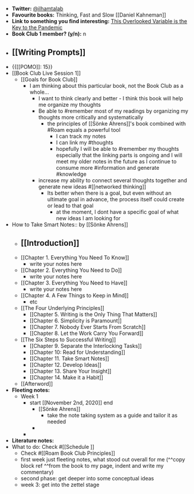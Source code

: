- **Twitter:** [@ilhamtalab](https://twitter.com/ilhamtalab)
- **Favourite books:** Thinking, Fast and Slow [[Daniel Kahneman]]
- **Link to something you find interesting:** [This Overlooked Variable is the Key to the Pandemic](https://www.theatlantic.com/health/archive/2020/09/k-overlooked-variable-driving-pandemic/616548/)
- **Book Club 1 member? (y/n):** n
- [[Writing Prompts]]
    - 
- {{[[POMO]]: 15}}
- [[Book Club Live Session 1]]
    - [[Goals for Book Club]]
        - I am thinking about this particular book, not the Book Club as a whole... 
            - I want to think clearly and better - I think this book will help me organize my thoughts 
            - Be able to #remember most of my readings by organizing my thoughts more critically and systematically 
                - the principles of [[Sönke Ahrens]]'s book combined with #Roam equals a powerful tool
                    - I can track my notes 
                    - I can link my #thoughts 
                    - hopefully I will be able to #remember my thoughts especially that the linking parts is ongoing and I will meet my older notes in the future as I continue to consume more #information and generate #knowledge 
            - increase my ability to connect several thoughts together and generate new ideas #[[networked thinking]]
                - Its better when there is a goal, but even without an ultimate goal in advance, the process itself could create or lead to that goal 
                    - at the moment, I dont have a specific goal of what new ideas I am looking for 
- How to Take Smart Notes:: by [[Sönke Ahrens]]
    - [[Introduction]]
        - 
    - [[Chapter 1. Everything You Need To Know]]
        - write your notes here 
    - [[Chapter 2. Everything You Need to Do]]
        - write your notes here 
    - [[Chapter 3. Everything You Need to Have]]
        - write your notes here 
    - [[Chapter 4. A Few Things to Keep in Mind]]
        - etc 
    - [[The Four Underlying Principles]]
        - [[Chapter 5. Writing is the Only Thing That Matters]]
        - [[Chapter 6. Simplicity is Paramount]]
        - [[Chapter 7. Nobody Ever Starts From Scratch]]
        - [[Chapter 8. Let the Work Carry You Forward]]
    - [[The Six Steps to Successful Writing]]
        - [[Chapter 9. Separate the Interlocking Tasks]]
        - [[Chapter 10: Read for Understanding]]
        - [[Chapter 11. Take Smart Notes]]
        - [[Chapter 12. Develop Ideas]]  
        - [[Chapter 13. Share Your Insight]]
        - [[Chapter 14. Make it a Habit]]
    - [[Afterword]]
- **Fleeting notes:**
    - Week 1
        - start [[November 2nd, 2020]] end 
            - [[Sönke Ahrens]]
                - take the note taking system as a guide and tailor it as needed
            - 
        - 
- **Literature notes:**
- What to do: Check #[[Schedule ]]
    - Check #[[Roam Book Club Principles]]
    - first week just fleeting notes, what stood out overall for me (^^copy block ref ^^from the book to my page, indent and write my commentary)
    - second phase: get deeper into some conceptual ideas 
    - week 3: get into the zettel stage 
